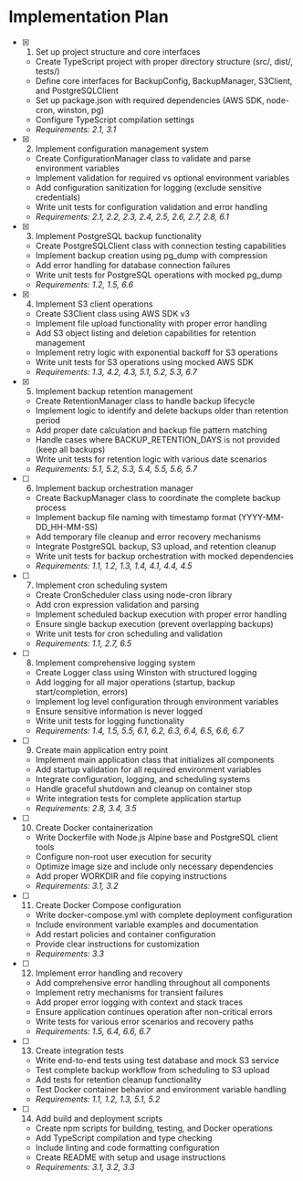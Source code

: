 # Implementation Plan

- [x] 1. Set up project structure and core interfaces
  - Create TypeScript project with proper directory structure (src/, dist/, tests/)
  - Define core interfaces for BackupConfig, BackupManager, S3Client, and PostgreSQLClient
  - Set up package.json with required dependencies (AWS SDK, node-cron, winston, pg)
  - Configure TypeScript compilation settings
  - _Requirements: 2.1, 3.1_

- [x] 2. Implement configuration management system
  - Create ConfigurationManager class to validate and parse environment variables
  - Implement validation for required vs optional environment variables
  - Add configuration sanitization for logging (exclude sensitive credentials)
  - Write unit tests for configuration validation and error handling
  - _Requirements: 2.1, 2.2, 2.3, 2.4, 2.5, 2.6, 2.7, 2.8, 6.1_

- [x] 3. Implement PostgreSQL backup functionality
  - Create PostgreSQLClient class with connection testing capabilities
  - Implement backup creation using pg_dump with compression
  - Add error handling for database connection failures
  - Write unit tests for PostgreSQL operations with mocked pg_dump
  - _Requirements: 1.2, 1.5, 6.6_

- [x] 4. Implement S3 client operations
  - Create S3Client class using AWS SDK v3
  - Implement file upload functionality with proper error handling
  - Add S3 object listing and deletion capabilities for retention management
  - Implement retry logic with exponential backoff for S3 operations
  - Write unit tests for S3 operations using mocked AWS SDK
  - _Requirements: 1.3, 4.2, 4.3, 5.1, 5.2, 5.3, 6.7_

- [x] 5. Implement backup retention management
  - Create RetentionManager class to handle backup lifecycle
  - Implement logic to identify and delete backups older than retention period
  - Add proper date calculation and backup file pattern matching
  - Handle cases where BACKUP_RETENTION_DAYS is not provided (keep all backups)
  - Write unit tests for retention logic with various date scenarios
  - _Requirements: 5.1, 5.2, 5.3, 5.4, 5.5, 5.6, 5.7_

- [ ] 6. Implement backup orchestration manager
  - Create BackupManager class to coordinate the complete backup process
  - Implement backup file naming with timestamp format (YYYY-MM-DD_HH-MM-SS)
  - Add temporary file cleanup and error recovery mechanisms
  - Integrate PostgreSQL backup, S3 upload, and retention cleanup
  - Write unit tests for backup orchestration with mocked dependencies
  - _Requirements: 1.1, 1.2, 1.3, 1.4, 4.1, 4.4, 4.5_

- [ ] 7. Implement cron scheduling system
  - Create CronScheduler class using node-cron library
  - Add cron expression validation and parsing
  - Implement scheduled backup execution with proper error handling
  - Ensure single backup execution (prevent overlapping backups)
  - Write unit tests for cron scheduling and validation
  - _Requirements: 1.1, 2.7, 6.5_

- [ ] 8. Implement comprehensive logging system
  - Create Logger class using Winston with structured logging
  - Add logging for all major operations (startup, backup start/completion, errors)
  - Implement log level configuration through environment variables
  - Ensure sensitive information is never logged
  - Write unit tests for logging functionality
  - _Requirements: 1.4, 1.5, 5.5, 6.1, 6.2, 6.3, 6.4, 6.5, 6.6, 6.7_

- [ ] 9. Create main application entry point
  - Implement main application class that initializes all components
  - Add startup validation for all required environment variables
  - Integrate configuration, logging, and scheduling systems
  - Handle graceful shutdown and cleanup on container stop
  - Write integration tests for complete application startup
  - _Requirements: 2.8, 3.4, 3.5_

- [ ] 10. Create Docker containerization
  - Write Dockerfile with Node.js Alpine base and PostgreSQL client tools
  - Configure non-root user execution for security
  - Optimize image size and include only necessary dependencies
  - Add proper WORKDIR and file copying instructions
  - _Requirements: 3.1, 3.2_

- [ ] 11. Create Docker Compose configuration
  - Write docker-compose.yml with complete deployment configuration
  - Include environment variable examples and documentation
  - Add restart policies and container configuration
  - Provide clear instructions for customization
  - _Requirements: 3.3_

- [ ] 12. Implement error handling and recovery
  - Add comprehensive error handling throughout all components
  - Implement retry mechanisms for transient failures
  - Add proper error logging with context and stack traces
  - Ensure application continues operation after non-critical errors
  - Write tests for various error scenarios and recovery paths
  - _Requirements: 1.5, 6.4, 6.6, 6.7_

- [ ] 13. Create integration tests
  - Write end-to-end tests using test database and mock S3 service
  - Test complete backup workflow from scheduling to S3 upload
  - Add tests for retention cleanup functionality
  - Test Docker container behavior and environment variable handling
  - _Requirements: 1.1, 1.2, 1.3, 5.1, 5.2_

- [ ] 14. Add build and deployment scripts
  - Create npm scripts for building, testing, and Docker operations
  - Add TypeScript compilation and type checking
  - Include linting and code formatting configuration
  - Create README with setup and usage instructions
  - _Requirements: 3.1, 3.2, 3.3_